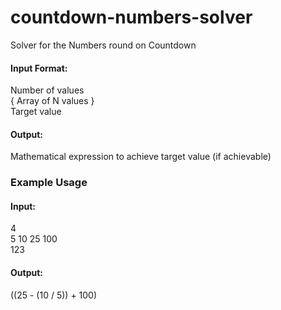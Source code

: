 # countdown-numbers-solver
Solver for the Numbers round on Countdown
 
 
#### Input Format:  
Number of values  
{ Array of N values }  
Target value  

#### Output:  
Mathematical expression to achieve target value (if achievable)

### Example Usage  
#### Input:
4   
5 10 25 100  
123  

#### Output:
((25 - (10 / 5)) + 100)

